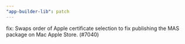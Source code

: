 ```yaml
---
"app-builder-lib": patch
---
```


fix: Swaps order of Apple certificate selection to fix publishing the MAS package on Mac Apple Store. (#7040)

